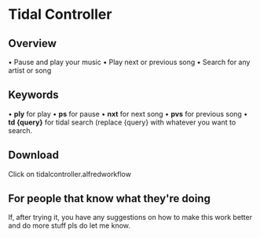 # Tidal Controller

## Overview
• Pause and play your music
• Play next or previous song
• Search for any artist or song

## Keywords
• **ply** for play
• **ps** for pause
• **nxt** for next song
• **pvs** for previous song
• **td {query}** for tidal search (replace {query} with whatever you want to search.

## Download
Click on tidalcontroller.alfredworkflow

## For people that know what they're doing
If, after trying it, you have any suggestions on how to make this work better and do more stuff pls do let me know. 
